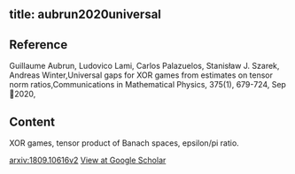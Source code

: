 title: aubrun2020universal
---


## Reference

Guillaume Aubrun, Ludovico Lami, Carlos Palazuelos, Stanisław J. Szarek, Andreas Winter,Universal gaps for XOR games from estimates on tensor norm ratios,Communications in Mathematical Physics, 375(1), 679-724, Sep 2020,


## Content
XOR games, tensor product of Banach spaces, epsilon/pi ratio.




    

[arxiv:1809.10616v2](https://arxiv.org/abs/1809.10616v2)
[View at Google Scholar](https://scholar.google.com/scholar_lookup?arxiv_id=1809.10616)
